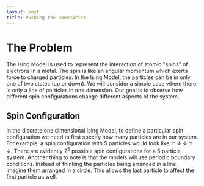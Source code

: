 ```yaml
---
layout: post
title: Pushing the Boundaries
---
```


# The Problem

The Ising Model is used to represent the interaction of atomic "spins" of electrons in a metal. The spin is like an angular momentum which exerts force to charged particles. In the Ising Model, the particles can be in only one of two states (up or down). We will consider a simple case where there is only a line of particles in one dimension.
Our goal is to observe how different spin configurations change different aspects of the system.

## Spin Configuration

In the discrete one dimensional Ising Model, to define a particular spin configuration we need to first specify how many particles are in our system. For example, a spin configuration with 5 particles would look like &#8593; &#8595; &#8595; &#8593; &#8595;. There are evidently 2<sup>5</sup> possible spin configurations for a 5 particle system. Another thing to note is that the models will use periodic boundary conditions. Instead of thinking the particles being arranged in a line, imagine them arranged in a circle. This allows the last particle to affect the first particle as well. 

